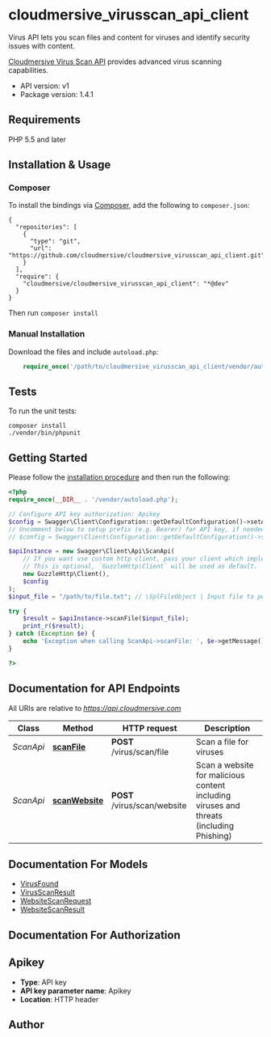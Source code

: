 # cloudmersive_virusscan_api_client
Virus API lets you scan files and content for viruses and identify security issues with content.

[Cloudmersive Virus Scan API](https://www.cloudmersive.com/virus-api) provides advanced virus scanning capabilities.

- API version: v1
- Package version: 1.4.1


## Requirements

PHP 5.5 and later

## Installation & Usage
### Composer

To install the bindings via [Composer](http://getcomposer.org/), add the following to `composer.json`:

```
{
  "repositories": [
    {
      "type": "git",
      "url": "https://github.com/cloudmersive/cloudmersive_virusscan_api_client.git"
    }
  ],
  "require": {
    "cloudmersive/cloudmersive_virusscan_api_client": "*@dev"
  }
}
```

Then run `composer install`

### Manual Installation

Download the files and include `autoload.php`:

```php
    require_once('/path/to/cloudmersive_virusscan_api_client/vendor/autoload.php');
```

## Tests

To run the unit tests:

```
composer install
./vendor/bin/phpunit
```

## Getting Started

Please follow the [installation procedure](#installation--usage) and then run the following:

```php
<?php
require_once(__DIR__ . '/vendor/autoload.php');

// Configure API key authorization: Apikey
$config = Swagger\Client\Configuration::getDefaultConfiguration()->setApiKey('Apikey', 'YOUR_API_KEY');
// Uncomment below to setup prefix (e.g. Bearer) for API key, if needed
// $config = Swagger\Client\Configuration::getDefaultConfiguration()->setApiKeyPrefix('Apikey', 'Bearer');

$apiInstance = new Swagger\Client\Api\ScanApi(
    // If you want use custom http client, pass your client which implements `GuzzleHttp\ClientInterface`.
    // This is optional, `GuzzleHttp\Client` will be used as default.
    new GuzzleHttp\Client(),
    $config
);
$input_file = "/path/to/file.txt"; // \SplFileObject | Input file to perform the operation on.

try {
    $result = $apiInstance->scanFile($input_file);
    print_r($result);
} catch (Exception $e) {
    echo 'Exception when calling ScanApi->scanFile: ', $e->getMessage(), PHP_EOL;
}

?>
```

## Documentation for API Endpoints

All URIs are relative to *https://api.cloudmersive.com*

Class | Method | HTTP request | Description
------------ | ------------- | ------------- | -------------
*ScanApi* | [**scanFile**](docs/Api/ScanApi.md#scanfile) | **POST** /virus/scan/file | Scan a file for viruses
*ScanApi* | [**scanWebsite**](docs/Api/ScanApi.md#scanwebsite) | **POST** /virus/scan/website | Scan a website for malicious content including viruses and threats (including Phishing)


## Documentation For Models

 - [VirusFound](docs/Model/VirusFound.md)
 - [VirusScanResult](docs/Model/VirusScanResult.md)
 - [WebsiteScanRequest](docs/Model/WebsiteScanRequest.md)
 - [WebsiteScanResult](docs/Model/WebsiteScanResult.md)


## Documentation For Authorization


## Apikey

- **Type**: API key
- **API key parameter name**: Apikey
- **Location**: HTTP header


## Author




